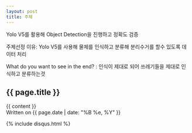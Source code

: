 ```yaml
---
layout: post
title: 주제
---
```


Yolo V5를 활용해 Object Detection을 진행하고 정확도 검증

주제선정 이유: Yolo V5를 사용해 물체를 인식하고 분류해 분리수거를 할수 있도록 데이터 처리

What do you want to see in the end? : 인식이 제대로 되어 쓰레기들을 제대로 인식하고 분류하는것

<article class="post">
  <h1>{{ page.title }}</h1>

  <div class="entry">
    {{ content }}
  </div>

  <div class="date">
    Written on {{ page.date | date: "%B %e, %Y" }}
  </div>

  {% include disqus.html %}
</article>
